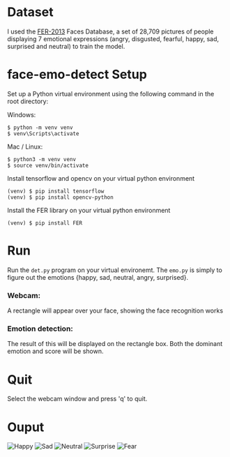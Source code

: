 # Dataset
I used the [FER-2013](http://www.socsci.ru.nl:8180/RaFD2/RaFD?p=main) Faces Database, a set of 28,709 pictures of people displaying 7 emotional expressions (angry, disgusted, fearful, happy, sad, surprised and neutral) to train the model.

# face-emo-detect Setup
Set up a Python virtual environment using the following command in the root directory:

Windows:

```shell
$ python -m venv venv
$ venv\Scripts\activate
```

Mac / Linux:

```shell
$ python3 -m venv venv
$ source venv/bin/activate
```

Install tensorflow and opencv on your virtual python environment

```shell
(venv) $ pip install tensorflow
(venv) $ pip install opencv-python
 ```
 
 Install the FER library on your virtual python environment
 
 ```shell
 (venv) $ pip install FER
 ```

# Run
Run the `det.py` program on your virtual environemt.
The `emo.py` is simply to figure out the emotions {happy, sad, neutral, angry, surprised}.

### Webcam:
A rectangle will appear over your face, showing the face recognition works

### Emotion detection:
The result of this will be displayed on the rectangle box. Both the dominant emotion and score will be shown.

# Quit
Select the webcam window and press 'q' to quit.

# Ouput
![Happy](https://github.com/allansuresh/face-emo-detect/tree/main/Ouput/happy1.jpg)
![Sad](https://github.com/allansuresh/face-emo-detect/tree/main/Ouput/sad1.jpg)
![Neutral](https://github.com/allansuresh/face-emo-detect/tree/main/Ouput/neutral2.jpg)
![Surprise](https://github.com/allansuresh/face-emo-detect/tree/main/Ouput/surprise1.jpg)
![Fear](https://github.com/allansuresh/face-emo-detect/tree/main/Ouput/fear1.jpg)
